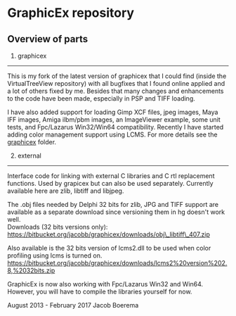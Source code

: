 GraphicEx repository
====================

Overview of parts
-----------------

1. graphicex
------------
This is my fork of the latest version of graphicex that I could find
(inside the VirtualTreeView repository) with all bugfixes that I found
online applied and a lot of others fixed by me.
Besides that many changes and enhancements to the code have been made,
especially in PSP and TIFF loading.

I have also added support for loading Gimp XCF files, jpeg images,
Maya IFF images, Amiga ilbm/pbm images, an ImageViewer example, 
some unit tests, and Fpc/Lazarus Win32/Win64 compatibility.
Recently I have started adding color management support using LCMS.
For more details see the [graphicex](/graphicex/readme.md) folder.

2. external
-----------
Interface code for linking with external C libraries and C rtl replacement
functions. Used by grapicex but can also be used separately.
Currently available here are zlib, libtiff and libjpeg.    

The .obj files needed by Delphi 32 bits for zlib, JPG and TIFF support are
available as a separate download since versioning them in hg doesn't work well.    
Downloads (32 bits versions only):    
https://bitbucket.org/jacobb/graphicex/downloads/obj\_libtiff\_407.zip    

Also available is the 32 bits version of lcms2.dll to be used when color
profiling using lcms is turned on.    
https://bitbucket.org/jacobb/graphicex/downloads/lcms2%20version%202.8,%2032bits.zip    


GraphicEx is now also working with Fpc/Lazarus Win32 and Win64. However, you
will have to compile the libraries yourself for now.


August 2013 - February 2017
Jacob Boerema
